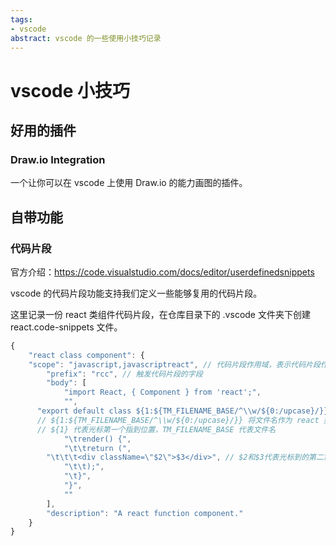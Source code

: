 ```yaml
---
tags:
- vscode
abstract: vscode 的一些使用小技巧记录
---
```


# vscode 小技巧

<TagGroup/>

## 好用的插件

### Draw.io Integration

一个让你可以在 vscode 上使用 Draw.io 的能力画图的插件。

## 自带功能

### 代码片段

官方介绍：https://code.visualstudio.com/docs/editor/userdefinedsnippets

vscode 的代码片段功能支持我们定义一些能够复用的代码片段。

这里记录一份 react 类组件代码片段，在仓库目录下的 .vscode 文件夹下创建 react.code-snippets 文件。

```javascript
{
	"react class component": {
    "scope": "javascript,javascriptreact", // 代码片段作用域，表示代码片段作用的文件类型，javascriptreact 代表 .jsx 文件
		"prefix": "rcc", // 触发代码片段的字段
		"body": [
			"import React, { Component } from 'react';",
			"",
      "export default class ${1:${TM_FILENAME_BASE/^\\w/${0:/upcase}/}} extends Component {",
      // ${1:${TM_FILENAME_BASE/^\\w/${0:/upcase}/}} 将文件名作为 react 类名，并将第一个字母转为大写
      // ${1} 代表光标第一个指到位置，TM_FILENAME_BASE 代表文件名
			"\trender() {",
			"\t\treturn (",
    	"\t\t\t<div className=\"$2\">$3</div>", // $2和$3代表光标到的第二第三个位置
			"\t\t);",
			"\t}",
			"}",
			""
		],
		"description": "A react function component."
	}
}
```


<Gitalk/>
